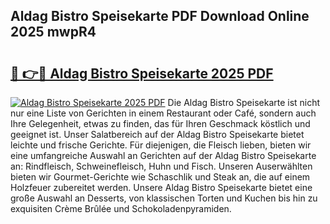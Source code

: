 ## Aldag Bistro Speisekarte PDF Download Online 2025 mwpR4

# <h2><a href="http://gc8l6cr.nevu.top/?p=Aldag+Bistro+Speisekarte">🔗 👉🔴 Aldag Bistro Speisekarte 2025 PDF</a></h2>

[![Aldag Bistro Speisekarte 2025 PDF](https://i.imgur.com/dBaPXMq.png)](http://gc8l6cr.nevu.top/?p=Aldag+Bistro+Speisekarte)
Die Aldag Bistro Speisekarte ist nicht nur eine Liste von Gerichten in einem Restaurant oder Café, sondern auch Ihre Gelegenheit, etwas zu finden, das für Ihren Geschmack köstlich und geeignet ist. Unser Salatbereich auf der Aldag Bistro Speisekarte bietet leichte und frische Gerichte. Für diejenigen, die Fleisch lieben, bieten wir eine umfangreiche Auswahl an Gerichten auf der Aldag Bistro Speisekarte an: Rindfleisch, Schweinefleisch, Huhn und Fisch. Unseren Auserwählten bieten wir Gourmet-Gerichte wie Schaschlik und Steak an, die auf einem Holzfeuer zubereitet werden. Unsere Aldag Bistro Speisekarte bietet eine große Auswahl an Desserts, von klassischen Torten und Kuchen bis hin zu exquisiten Crème Brûlée und Schokoladenpyramiden.
